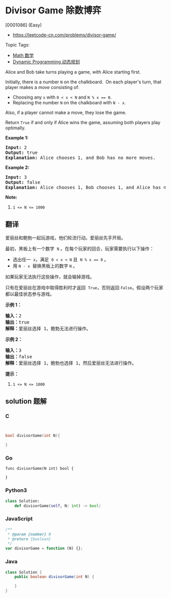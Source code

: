 # Divisor Game 除数博弈

[0001086] (Easy)

- https://leetcode-cn.com/problems/divisor-game/

Topic Tags:

- [Math 数学](https://leetcode-cn.com/tag/math/)
- [Dynamic Programming 动态规划](https://leetcode-cn.com/tag/dynamic-programming/)

Alice and Bob take turns playing a game, with Alice starting first.

Initially, there is a number `N` on the chalkboard.  On each player's turn, that player makes a *move* consisting of:

- Choosing any `x` with `0 < x < N` and `N % x == 0`.
- Replacing the number `N` on the chalkboard with `N - x`.

Also, if a player cannot make a move, they lose the game.

Return `True` if and only if Alice wins the game, assuming both players play optimally.

**Example 1:**

<pre><strong>Input: </strong><span id="example-input-1-1">2</span>
<strong>Output: </strong><span id="example-output-1">true</span>
<strong>Explanation:</strong> Alice chooses 1, and Bob has no more moves.
</pre>

**Example 2:**

<pre><strong>Input: </strong><span id="example-input-2-1">3</span>
<strong>Output: </strong><span id="example-output-2">false</span>
<strong>Explanation:</strong> Alice chooses 1, Bob chooses 1, and Alice has no more moves.
</pre>

**Note:**

1.  `1 <= N <= 1000`

## 翻译

爱丽丝和鲍勃一起玩游戏，他们轮流行动。爱丽丝先手开局。

最初，黑板上有一个数字  `N` 。在每个玩家的回合，玩家需要执行以下操作：

- 选出任一  `x`，满足  `0 < x < N` 且  `N % x == 0` 。
- 用 `N - x`  替换黑板上的数字 `N` 。

如果玩家无法执行这些操作，就会输掉游戏。

只有在爱丽丝在游戏中取得胜利时才返回  `True`，否则返回 `False`。假设两个玩家都以最佳状态参与游戏。

**示例 1：**

<pre><strong>输入：</strong>2
<strong>输出：</strong>true
<strong>解释：</strong>爱丽丝选择 1，鲍勃无法进行操作。
</pre>

**示例 2：**

<pre><strong>输入：</strong>3
<strong>输出：</strong>false
<strong>解释：</strong>爱丽丝选择 1，鲍勃也选择 1，然后爱丽丝无法进行操作。
</pre>

**提示：**

1.  `1 <= N <= 1000`

## solution 题解

### C

```c


bool divisorGame(int N){

}


```

### Go

```golang
func divisorGame(N int) bool {

}
```

### Python3

```python
class Solution:
    def divisorGame(self, N: int) -> bool:

```

### JavaScript

```javascript
/**
 * @param {number} N
 * @return {boolean}
 */
var divisorGame = function (N) {};
```

### Java

```java
class Solution {
    public boolean divisorGame(int N) {

    }
}
```
